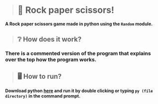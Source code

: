 > # 🎲 Rock paper scissors!
**A Rock paper scissors game made in python using the `Random` module.**
> ## ❔ How does it work?
### **There is a commented version of the program that explains over the top how the program works.**
> ## 🖥️ How to run?
**Download python [here](https://www.python.org/downloads) and run it by double clicking or typing `py (file directory)` in the command prompt.**
